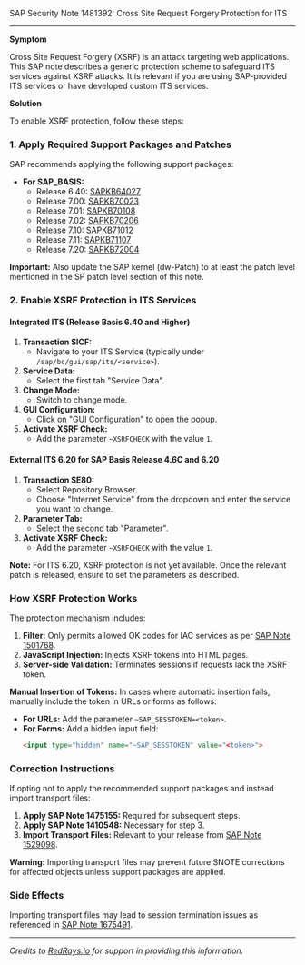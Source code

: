 SAP Security Note 1481392: Cross Site Request Forgery Protection for ITS

---

**Symptom**

Cross Site Request Forgery (XSRF) is an attack targeting web applications. This SAP note describes a generic protection scheme to safeguard ITS services against XSRF attacks. It is relevant if you are using SAP-provided ITS services or have developed custom ITS services.

**Solution**

To enable XSRF protection, follow these steps:

### 1. Apply Required Support Packages and Patches

SAP recommends applying the following support packages:

- **For SAP_BASIS:**
  - Release 6.40: [SAPKB64027](https://me.sap.com/supportpackage/SAPKB64027)
  - Release 7.00: [SAPKB70023](https://me.sap.com/supportpackage/SAPKB70023)
  - Release 7.01: [SAPKB70108](https://me.sap.com/supportpackage/SAPKB70108)
  - Release 7.02: [SAPKB70206](https://me.sap.com/supportpackage/SAPKB70206)
  - Release 7.10: [SAPKB71012](https://me.sap.com/supportpackage/SAPKB71012)
  - Release 7.11: [SAPKB71107](https://me.sap.com/supportpackage/SAPKB71107)
  - Release 7.20: [SAPKB72004](https://me.sap.com/supportpackage/SAPKB72004)

**Important:** Also update the SAP kernel (dw-Patch) to at least the patch level mentioned in the SP patch level section of this note.

### 2. Enable XSRF Protection in ITS Services

#### Integrated ITS (Release Basis 6.40 and Higher)

1. **Transaction SICF:**
   - Navigate to your ITS Service (typically under `/sap/bc/gui/sap/its/<service>`).
2. **Service Data:**
   - Select the first tab "Service Data".
3. **Change Mode:**
   - Switch to change mode.
4. **GUI Configuration:**
   - Click on "GUI Configuration" to open the popup.
5. **Activate XSRF Check:**
   - Add the parameter `~XSRFCHECK` with the value `1`.

#### External ITS 6.20 for SAP Basis Release 4.6C and 6.20

1. **Transaction SE80:**
   - Select Repository Browser.
   - Choose "Internet Service" from the dropdown and enter the service you want to change.
2. **Parameter Tab:**
   - Select the second tab "Parameter".
3. **Activate XSRF Check:**
   - Add the parameter `~XSRFCHECK` with the value `1`.

**Note:** For ITS 6.20, XSRF protection is not yet available. Once the relevant patch is released, ensure to set the parameters as described.

### How XSRF Protection Works

The protection mechanism includes:

1. **Filter:** Only permits allowed OK codes for IAC services as per [SAP Note 1501768](https://me.sap.com/notes/1501768).
2. **JavaScript Injection:** Injects XSRF tokens into HTML pages.
3. **Server-side Validation:** Terminates sessions if requests lack the XSRF token.

**Manual Insertion of Tokens:** In cases where automatic insertion fails, manually include the token in URLs or forms as follows:

- **For URLs:** Add the parameter `~SAP_SESSTOKEN=<token>`.
- **For Forms:** Add a hidden input field:
  ```html
  <input type="hidden" name="~SAP_SESSTOKEN" value="<token>">
  ```

### Correction Instructions

If opting not to apply the recommended support packages and instead import transport files:

1. **Apply SAP Note 1475155:** Required for subsequent steps.
2. **Apply SAP Note 1410548:** Necessary for step 3.
3. **Import Transport Files:** Relevant to your release from [SAP Note 1529098](https://me.sap.com/notes/1529098).

**Warning:** Importing transport files may prevent future SNOTE corrections for affected objects unless support packages are applied.

### Side Effects

Importing transport files may lead to session termination issues as referenced in [SAP Note 1675491](https://me.sap.com/notes/1675491).

---

*Credits to [RedRays.io](https://redrays.io) for support in providing this information.*